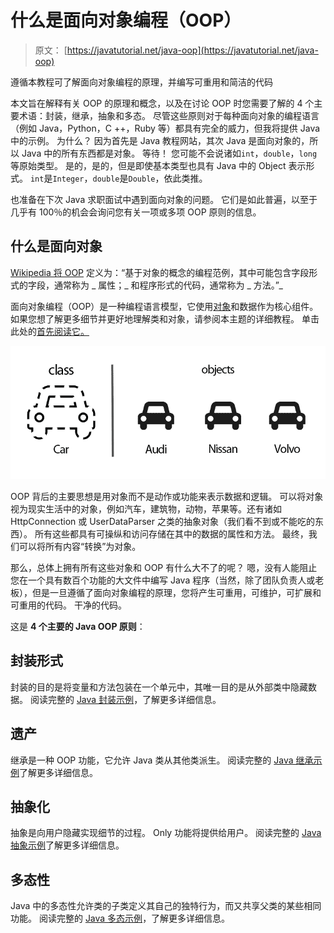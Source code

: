 # 什么是面向对象编程（OOP）

> 原文： [https://javatutorial.net/java-oop](https://javatutorial.net/java-oop)

遵循本教程可了解面向对象编程的原理，并编写可重用和简洁的代码

本文旨在解释有关 OOP 的原理和概念，以及在讨论 OOP 时您需要了解的 4 个主要术语：封装，继承，抽象和多态。 尽管这些原则对于每种面向对象的编程语言（例如 Java，Python，C ++，Ruby 等）都具有完全的威力，但我将提供 Java 中的示例。 为什么？ 因为首先是 Java 教程网站，其次 Java 是面向对象的，所以 Java 中的所有东西都是对象。 等待！ 您可能不会说诸如`int`，`double`，`long`等原始类型。 是的，是的，但是即使基本类型也具有 Java 中的 Object 表示形式。 `int`是`Integer`，`double`是`Double`，依此类推。

也准备在下次 Java 求职面试中遇到面向对象的问题。 它们是如此普遍，以至于几乎有 100％的机会会询问您有关一项或多项 OOP 原则的信息。

## 什么是面向对象

[Wikipedia 将 OOP](https://en.wikipedia.org/wiki/Object-oriented_programming) 定义为：“基于对象的概念的编程范例，其中可能包含字段形式的字段，通常称为 _ 属性；_ 和程序形式的代码，通常称为 _ 方法。”_

面向对象编程（OOP）是一种编程语言模型，它使用[对象](https://javatutorial.net/java-objects-and-classes-tutorial)和数据作为核心组件。 如果您想了解更多细节并更好地理解类和对象，请参阅本主题的详细教程。 单击此处的[首先阅读它。](https://javatutorial.net/java-objects-and-classes-tutorial)

![](img/d01cef15a8ac979eee8097725dd7b9c9.jpg)

OOP 背后的主要思想是用对象而不是动作或功能来表示数据和逻辑。 可以将对象视为现实生活中的对象，例如汽车，建筑物，动物，苹果等。还有诸如 HttpConnection 或 UserDataParser 之类的抽象对象（我们看不到或不能吃的东西）。 所有这些都具有可操纵和访问存储在其中的数据的属性和方法。 最终，我们可以将所有内容“转换”为对象。

那么，总体上拥有所有这些对象和 OOP 有什么大不了的呢？ 嗯，没有人能阻止您在一个具有数百个功能的大文件中编写 Java 程序（当然，除了团队负责人或老板），但是一旦遵循了面向对象编程的原理，您将产生可重用，可维护，可扩展和可重用的代码。 干净的代码。

这是 **4 个主要的 Java OOP 原则**：

## 封装形式

封装的目的是将变量和方法包装在一个单元中，其唯一目的是从外部类中隐藏数据。 阅读完整的 [Java 封装示例](https://javatutorial.net/java-encapsulation-example)，了解更多详细信息。

## 遗产

继承是一种 OOP 功能，它允许 Java 类从其他类派生。 阅读完整的 [Java 继承示例](https://javatutorial.net/java-inheritance-example)了解更多详细信息。

## 抽象化

抽象是向用户隐藏实现细节的过程。 Оnly 功能将提供给用户。 阅读完整的 [Java 抽象示例](https://javatutorial.net/java-abstraction-example)了解更多详细信息。

## 多态性

Java 中的多态性允许类的子类定义其自己的独特行为，而又共享父类的某些相同功能。 阅读完整的 [Java 多态示例](https://javatutorial.net/java-polymorphism-example)，了解更多详细信息。